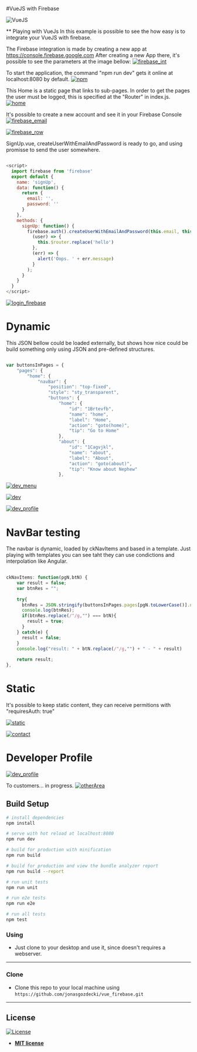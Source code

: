 #VueJS with Firebase

![VueJS](https://img.shields.io/badge/vue-2.2.4-green.svg?longCache=true&style=for-the-badge)


** Playing with VueJs
In this example is possible to see the how easy is to integrate your VueJS with firebase. 

The Firebase integration is made by creating a new app at https://console.firebase.google.com
After creating a new App there, it's possible to see the parameters at the image bellow:
[![firebase_int](https://github.com/jonasgozdecki/vue_firebase/blob/master/readme/firebase_integration.PNG)]()


To start the application, the command "npm run dev" gets it online at localhost:8080 by default.
[![npm](https://github.com/jonasgozdecki/vue_firebase/blob/master/readme/npm_run.PNG)]()


This Home is a static page that links to sub-pages. In order to get the pages the user must be logged, this is specified at the "Router" in index.js.
[![home](https://github.com/jonasgozdecki/vue_firebase/blob/master/readme/home.PNG)]()

It's possible to create a new account and see it in your Firebase Console
[![firebase_email](https://github.com/jonasgozdecki/vue_firebase/blob/master/readme/firebase_email.PNG)]()

[![firebase_row](https://github.com/jonasgozdecki/vue_firebase/blob/master/readme/firebase_row.PNG)]()

SignUp.vue, createUserWithEmailAndPassword is ready to go, and using promisse to send the user somewhere.

```javascript

<script>
  import firebase from 'firebase'
  export default {
    name: 'signUp',
    data: function() {
      return {
        email: '',
        password: ''
      }
    },
    methods: {
      signUp: function() {
        firebase.auth().createUserWithEmailAndPassword(this.email, this.password).then(
          (user) => {
            this.$router.replace('hello')
          },
          (err) => {
            alert('Oops. ' + err.message)
          }
        );
      }
    }
  }
</script>
```


[![login_firebase](https://github.com/jonasgozdecki/vue_firebase/blob/master/readme/login_firebase.PNG)]()

# Dynamic
This JSON bellow could be loaded externally, but shows how nice could be build something only using JSON and pre-defined structures.


```javascript

var buttonsInPages = {
	"pages": {
		"home": {
			"navBar": {
				"position": "top-fixed",
				"style": "sty_transparent",
				"buttons": {
					"home": {
						"id": "1Brtevfb",
						"name": "home",
						"label": "Home",
						"action": "goto(home)",
						"tip": "Go to Home"
					},
					"about": {
						"id": "1Cagvjkl",
						"name": "about",
						"label": "About",
						"action": "goto(about)",
						"tip": "Know about Nephew"
					},

```

[![dev_menu](https://github.com/jonasgozdecki/vue_firebase/blob/master/readme/dev_menu.PNG)]()

[![dev](https://github.com/jonasgozdecki/vue_firebase/blob/master/readme/dev.PNG)]()

[![dev_profile](https://github.com/jonasgozdecki/vue_firebase/blob/master/readme/dev_profile.PNG)]()

	
# NavBar testing

The navbar is dynamic, loaded by ckNavItems and based in a template.
Just playing with templates you can see taht they can use condictions and interpolation like Angular. 

```javascript	
				
ckNavItems: function(pgN,btN) { 
	var result = false;
	var btnRes = "";
	
	try{ 
	  btnRes = JSON.stringify(buttonsInPages.pages[pgN.toLowerCase()].navBar.buttons[btN.toLowerCase()].name);
	  console.log(btnRes);
	  if(btnRes.replace(/"/g,"") === btN){
		result = true;
	  }
	} catch(e) { 
	  result = false;
	}
	console.log("result: " + btN.replace(/"/g,"") + " - " + result)
	
	return result;
},

```

# Static

It's possible to keep static content, they can receive permitions with "requiresAuth: true"


[![static](https://github.com/jonasgozdecki/vue_firebase/blob/master/readme/static.PNG)]()

[![contact](https://github.com/jonasgozdecki/vue_firebase/blob/master/readme/contact.PNG)]()


# Developer Profile
[![dev_profile](https://github.com/jonasgozdecki/vue_firebase/blob/master/readme/dev_profile.PNG)]()

To customers... in progress.
[![otherArea](https://github.com/jonasgozdecki/vue_firebase/blob/master/readme/otherArea.PNG)]()

			

## Build Setup

``` bash
# install dependencies
npm install

# serve with hot reload at localhost:8080
npm run dev

# build for production with minification
npm run build

# build for production and view the bundle analyzer report
npm run build --report

# run unit tests
npm run unit

# run e2e tests
npm run e2e

# run all tests
npm test
```



### Using

- Just clone to your desktop and use it, since doesn't requires a webserver.

---

### Clone

- Clone this repo to your local machine using `https://github.com/jonasgozdecki/vue_firebase.git`

---

## License

[![License](http://img.shields.io/:license-mit-blue.svg?style=flat-square)](http://badges.mit-license.org)

- **[MIT license](http://opensource.org/licenses/mit-license.php)**